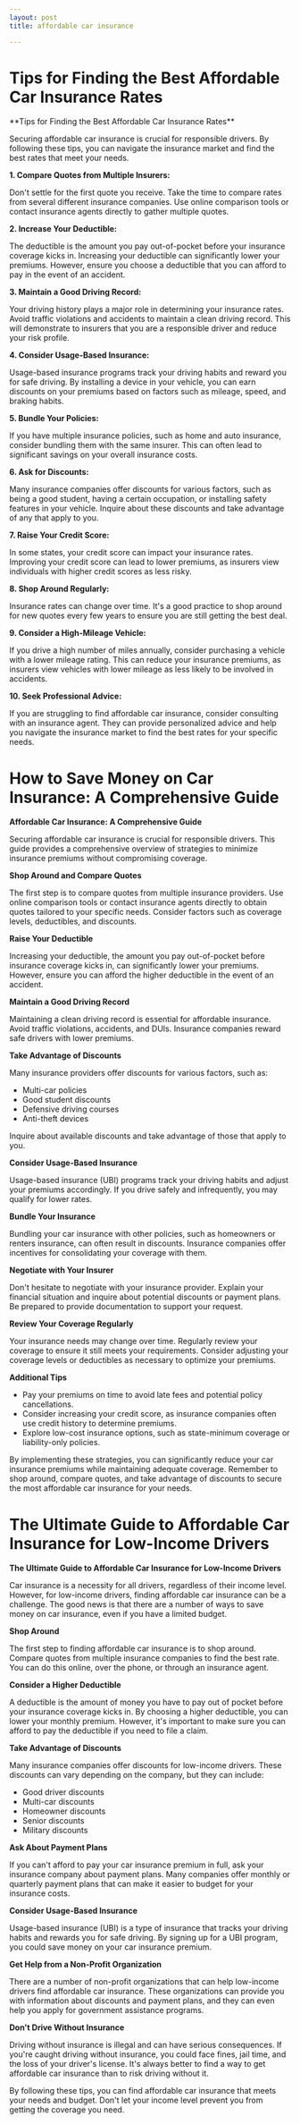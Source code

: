 ```yaml
---
layout: post
title: affordable car insurance

---
```


<h1 id="tips-for-finding-the-best-affordable-car-insurance-rates-vISPNiKRgH">Tips for Finding the Best Affordable Car Insurance Rates</h1>**Tips for Finding the Best Affordable Car Insurance Rates**

Securing affordable car insurance is crucial for responsible drivers. By following these tips, you can navigate the insurance market and find the best rates that meet your needs.

**1. Compare Quotes from Multiple Insurers:**

Don't settle for the first quote you receive. Take the time to compare rates from several different insurance companies. Use online comparison tools or contact insurance agents directly to gather multiple quotes.

**2. Increase Your Deductible:**

The deductible is the amount you pay out-of-pocket before your insurance coverage kicks in. Increasing your deductible can significantly lower your premiums. However, ensure you choose a deductible that you can afford to pay in the event of an accident.

**3. Maintain a Good Driving Record:**

Your driving history plays a major role in determining your insurance rates. Avoid traffic violations and accidents to maintain a clean driving record. This will demonstrate to insurers that you are a responsible driver and reduce your risk profile.

**4. Consider Usage-Based Insurance:**

Usage-based insurance programs track your driving habits and reward you for safe driving. By installing a device in your vehicle, you can earn discounts on your premiums based on factors such as mileage, speed, and braking habits.

**5. Bundle Your Policies:**

If you have multiple insurance policies, such as home and auto insurance, consider bundling them with the same insurer. This can often lead to significant savings on your overall insurance costs.

**6. Ask for Discounts:**

Many insurance companies offer discounts for various factors, such as being a good student, having a certain occupation, or installing safety features in your vehicle. Inquire about these discounts and take advantage of any that apply to you.

**7. Raise Your Credit Score:**

In some states, your credit score can impact your insurance rates. Improving your credit score can lead to lower premiums, as insurers view individuals with higher credit scores as less risky.

**8. Shop Around Regularly:**

Insurance rates can change over time. It's a good practice to shop around for new quotes every few years to ensure you are still getting the best deal.

**9. Consider a High-Mileage Vehicle:**

If you drive a high number of miles annually, consider purchasing a vehicle with a lower mileage rating. This can reduce your insurance premiums, as insurers view vehicles with lower mileage as less likely to be involved in accidents.

**10. Seek Professional Advice:**

If you are struggling to find affordable car insurance, consider consulting with an insurance agent. They can provide personalized advice and help you navigate the insurance market to find the best rates for your specific needs.<h1 id="how-to-save-money-on-car-insurance-a-comprehensive-guide-vISPNiKRgH">How to Save Money on Car Insurance: A Comprehensive Guide</h1>**Affordable Car Insurance: A Comprehensive Guide**

Securing affordable car insurance is crucial for responsible drivers. This guide provides a comprehensive overview of strategies to minimize insurance premiums without compromising coverage.

**Shop Around and Compare Quotes**

The first step is to compare quotes from multiple insurance providers. Use online comparison tools or contact insurance agents directly to obtain quotes tailored to your specific needs. Consider factors such as coverage levels, deductibles, and discounts.

**Raise Your Deductible**

Increasing your deductible, the amount you pay out-of-pocket before insurance coverage kicks in, can significantly lower your premiums. However, ensure you can afford the higher deductible in the event of an accident.

**Maintain a Good Driving Record**

Maintaining a clean driving record is essential for affordable insurance. Avoid traffic violations, accidents, and DUIs. Insurance companies reward safe drivers with lower premiums.

**Take Advantage of Discounts**

Many insurance providers offer discounts for various factors, such as:

* Multi-car policies
* Good student discounts
* Defensive driving courses
* Anti-theft devices

Inquire about available discounts and take advantage of those that apply to you.

**Consider Usage-Based Insurance**

Usage-based insurance (UBI) programs track your driving habits and adjust your premiums accordingly. If you drive safely and infrequently, you may qualify for lower rates.

**Bundle Your Insurance**

Bundling your car insurance with other policies, such as homeowners or renters insurance, can often result in discounts. Insurance companies offer incentives for consolidating your coverage with them.

**Negotiate with Your Insurer**

Don't hesitate to negotiate with your insurance provider. Explain your financial situation and inquire about potential discounts or payment plans. Be prepared to provide documentation to support your request.

**Review Your Coverage Regularly**

Your insurance needs may change over time. Regularly review your coverage to ensure it still meets your requirements. Consider adjusting your coverage levels or deductibles as necessary to optimize your premiums.

**Additional Tips**

* Pay your premiums on time to avoid late fees and potential policy cancellations.
* Consider increasing your credit score, as insurance companies often use credit history to determine premiums.
* Explore low-cost insurance options, such as state-minimum coverage or liability-only policies.

By implementing these strategies, you can significantly reduce your car insurance premiums while maintaining adequate coverage. Remember to shop around, compare quotes, and take advantage of discounts to secure the most affordable car insurance for your needs.<h1 id="the-ultimate-guide-to-affordable-car-insurance-for-low-income-drivers-vISPNiKRgH">The Ultimate Guide to Affordable Car Insurance for Low-Income Drivers</h1>**The Ultimate Guide to Affordable Car Insurance for Low-Income Drivers**

Car insurance is a necessity for all drivers, regardless of their income level. However, for low-income drivers, finding affordable car insurance can be a challenge. The good news is that there are a number of ways to save money on car insurance, even if you have a limited budget.

**Shop Around**

The first step to finding affordable car insurance is to shop around. Compare quotes from multiple insurance companies to find the best rate. You can do this online, over the phone, or through an insurance agent.

**Consider a Higher Deductible**

A deductible is the amount of money you have to pay out of pocket before your insurance coverage kicks in. By choosing a higher deductible, you can lower your monthly premium. However, it's important to make sure you can afford to pay the deductible if you need to file a claim.

**Take Advantage of Discounts**

Many insurance companies offer discounts for low-income drivers. These discounts can vary depending on the company, but they can include:

* Good driver discounts
* Multi-car discounts
* Homeowner discounts
* Senior discounts
* Military discounts

**Ask About Payment Plans**

If you can't afford to pay your car insurance premium in full, ask your insurance company about payment plans. Many companies offer monthly or quarterly payment plans that can make it easier to budget for your insurance costs.

**Consider Usage-Based Insurance**

Usage-based insurance (UBI) is a type of insurance that tracks your driving habits and rewards you for safe driving. By signing up for a UBI program, you could save money on your car insurance premium.

**Get Help from a Non-Profit Organization**

There are a number of non-profit organizations that can help low-income drivers find affordable car insurance. These organizations can provide you with information about discounts and payment plans, and they can even help you apply for government assistance programs.

**Don't Drive Without Insurance**

Driving without insurance is illegal and can have serious consequences. If you're caught driving without insurance, you could face fines, jail time, and the loss of your driver's license. It's always better to find a way to get affordable car insurance than to risk driving without it.

By following these tips, you can find affordable car insurance that meets your needs and budget. Don't let your income level prevent you from getting the coverage you need.
